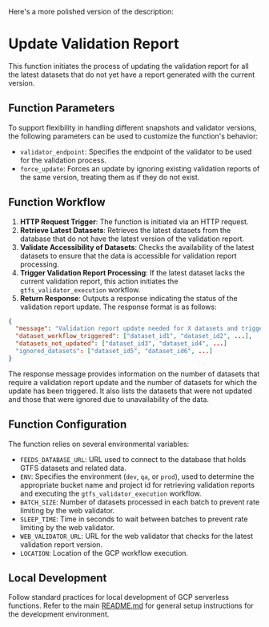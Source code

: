 Here's a more polished version of the description:

# Update Validation Report

This function initiates the process of updating the validation report for all the latest datasets that do not yet have a report generated with the current version.

## Function Parameters

To support flexibility in handling different snapshots and validator versions, the following parameters can be used to customize the function's behavior:

- `validator_endpoint`: Specifies the endpoint of the validator to be used for the validation process.
- `force_update`: Forces an update by ignoring existing validation reports of the same version, treating them as if they do not exist.
## Function Workflow
1. **HTTP Request Trigger**: The function is initiated via an HTTP request.
2. **Retrieve Latest Datasets**: Retrieves the latest datasets from the database that do not have the latest version of the validation report.
3. **Validate Accessibility of Datasets**: Checks the availability of the latest datasets to ensure that the data is accessible for validation report processing.
4. **Trigger Validation Report Processing**: If the latest dataset lacks the current validation report, this action initiates the `gtfs_validator_execution` workflow.
5. **Return Response**: Outputs a response indicating the status of the validation report update. The response format is as follows:
```json
{
  "message": "Validation report update needed for X datasets and triggered for Y datasets",
  "dataset_workflow_triggered": ["dataset_id1", "dataset_id2", ...],
  "datasets_not_updated": ["dataset_id3", "dataset_id4", ...]
  "ignored_datasets": ["dataset_id5", "dataset_id6", ...]
}
```
The response message provides information on the number of datasets that require a validation report update and the number of datasets for which the update has been triggered. It also lists the datasets that were not updated and those that were ignored due to unavailability of the data.

## Function Configuration
The function relies on several environmental variables:
- `FEEDS_DATABASE_URL`: URL used to connect to the database that holds GTFS datasets and related data.
- `ENV`: Specifies the environment (`dev`, `qa`, or `prod`), used to determine the appropriate bucket name and project id for retrieving validation reports and executing the `gtfs_validator_execution` workflow.
- `BATCH_SIZE`: Number of datasets processed in each batch to prevent rate limiting by the web validator.
- `SLEEP_TIME`: Time in seconds to wait between batches to prevent rate limiting by the web validator.
- `WEB_VALIDATOR_URL`: URL for the web validator that checks for the latest validation report version.
- `LOCATION`: Location of the GCP workflow execution.
## Local Development
Follow standard practices for local development of GCP serverless functions. Refer to the main [README.md](../README.md) for general setup instructions for the development environment.
